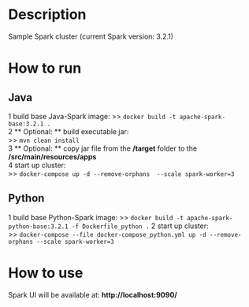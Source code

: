 # Description
Sample Spark cluster (current Spark version: 3.2.1)

# How to run

## Java
1 build base Java-Spark image:
 	>> ``docker build -t apache-spark-base:3.2.1 .``  
2 ** Optional: ** build executable jar:  
	>> ``mvn clean install``  
3 ** Optional: ** copy jar file from the **/target** folder to the **/src/main/resources/apps**  
4 start up cluster:  
	>> ``docker-compose up -d --remove-orphans  --scale spark-worker=3``

## Python
1 build base Python-Spark image:
 	>> ``docker build -t apache-spark-python-base:3.2.1 -f Dockerfile_python .``
2 start up cluster:  
	>> ``docker-compose --file docker-compose_python.yml up -d --remove-orphans --scale spark-worker=3``

# How to use
Spark UI will be available at: **http://localhost:9090/**